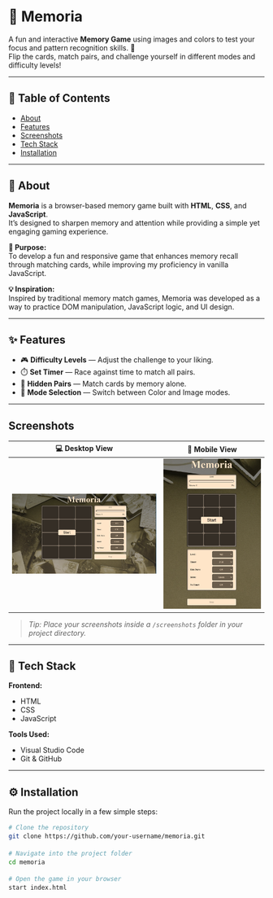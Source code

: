 # 🚀 Memoria  

A fun and interactive **Memory Game** using images and colors to test your focus and pattern recognition skills. 🧠  
Flip the cards, match pairs, and challenge yourself in different modes and difficulty levels!  

---

## 📑 Table of Contents  
- [About](#-about)  
- [Features](#-features)  
- [Screenshots](screenshots)  
- [Tech Stack](#-tech-stack)  
- [Installation](#-installation)  

---

## 📘 About  
**Memoria** is a browser-based memory game built with **HTML**, **CSS**, and **JavaScript**.  
It’s designed to sharpen memory and attention while providing a simple yet engaging gaming experience.

**🎯 Purpose:**  
To develop a fun and responsive game that enhances memory recall through matching cards, while improving my proficiency in vanilla JavaScript.

**💡 Inspiration:**  
Inspired by traditional memory match games, Memoria was developed as a way to practice DOM manipulation, JavaScript logic, and UI design.

---

## ✨ Features  
- 🎮 **Difficulty Levels** — Adjust the challenge to your liking.  
- ⏱️ **Set Timer** — Race against time to match all pairs.  
- 🙈 **Hidden Pairs** — Match cards by memory alone.  
- 🎨 **Mode Selection** — Switch between Color and Image modes.
  
---

## Screenshots  

| 💻 Desktop View | 📱 Mobile View |
|:-------------------:|:--------------:|
| ![Desktop Screenshot](screenshots/screenshot1.png) | ![Mobile Screenshot](screenshots/screenshot2.png) |


> _Tip: Place your screenshots inside a `/screenshots` folder in your project directory._

---

## 🧰 Tech Stack  
**Frontend:**  
- HTML  
- CSS  
- JavaScript  

**Tools Used:**  
- Visual Studio Code  
- Git & GitHub  

---

## ⚙️ Installation  
Run the project locally in a few simple steps:

```bash
# Clone the repository
git clone https://github.com/your-username/memoria.git

# Navigate into the project folder
cd memoria

# Open the game in your browser
start index.html

